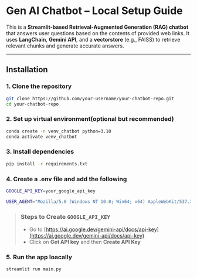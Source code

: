 # Gen AI Chatbot – Local Setup Guide

This is a **Streamlit-based Retrieval-Augmented Generation (RAG) chatbot** that answers user questions based on the contents of provided web links. It uses **LangChain**, **Gemini API**, and a **vectorstore** (e.g., FAISS) to retrieve relevant chunks and generate accurate answers.

---

## Installation

### 1. Clone the repository

```bash
git clone https://github.com/your-username/your-chatbot-repo.git
cd your-chatbot-repo
```

### 2. Set up virtual environment(optional but recommended)

```bash
conda create -n venv_chatbot python=3.10
conda activate venv_chatbot
```

### 3. Install dependencies

```bash
pip install -r requirements.txt
```

### 4. Create a .env file and add the following

```bash
GOOGLE_API_KEY=your_google_api_key

USER_AGENT="Mozilla/5.0 (Windows NT 10.0; Win64; x64) AppleWebKit/537.36 (KHTML, like Gecko) Chrome/114.0.0.0 Safari/537.36"
```

> ### Steps to Create `GOOGLE_API_KEY`
>
> - Go to [https://ai.google.dev/gemini-api/docs/api-key](https://ai.google.dev/gemini-api/docs/api-key)
> - Click on **Get API key** and then **Create API Key**

### 5. Run the app loacally

```bash
streamlit run main.py
```
